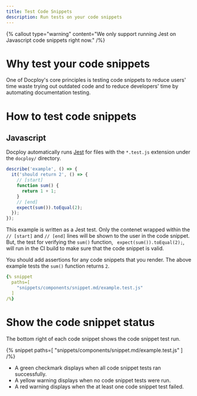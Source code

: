 ```yaml
---
title: Test Code Snippets
description: Run tests on your code snippets
---
```


{% callout
  type="warning"
  content="We only support running Jest on Javascript code snippets right now."
/%}

# Why test your code snippets

One of Docploy's core principles is testing code snippets to reduce users' time waste trying out outdated code and to reduce developers' time by automating documentation testing.

# How to test code snippets

## Javascript

Docploy automatically runs [Jest](https://jestjs.io/) for files with the `*.test.js` extension under the `docploy/` directory.

```js
describe('example', () => {
  it('should return 2', () => {
    // [start]
    function sum() {
      return 1 + 1;
    }
    // [end]
    expect(sum()).toEqual(2);
  });
});
```

This example is written as a Jest test. Only the contenet wrapped within the `// [start]` and `// [end]` lines will be shown to the user in the code snippet. But, the test for verifying the `sum()` function, ` expect(sum()).toEqual(2);`, will run in the CI build to make sure that the code snippet is valid.

You should add assertions for any code snippets that you render. The above example tests the `sum()` function returns `2`.

```yaml
{% snippet
  paths=[
    "snippets/components/snippet.md/example.test.js"
  ]
/%}
```

# Show the code snippet status

The bottom right of each code snippet shows the code snippet test run.

{% snippet
  paths=[
    "snippets/components/snippet.md/example.test.js"
  ]
/%}

- A green checkmark displays when all code snippet tests ran successfully.
- A yellow warning displays when no code snippet tests were run.
- A red warning displays when the at least one code snippet test failed.

